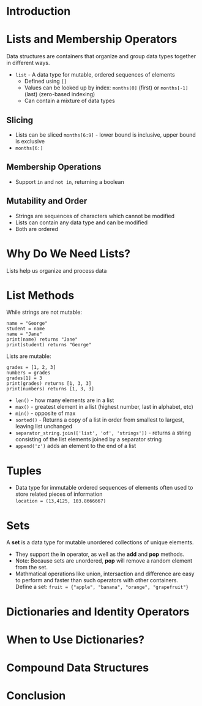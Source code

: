 # Introduction

# Lists and Membership Operators
Data structures are containers that organize and group data types together in different ways. 
- `list` - A data type for mutable, ordered sequences of elements
    - Defined using `[]`
    - Values can be looked up by index: `months[0]` (first) or `months[-1]` (last) (zero-based indexing)
    - Can contain a mixture of data types

## Slicing
- Lists can be sliced `months[6:9]` - lower bound is inclusive, upper bound is exclusive
- `months[6:]`

## Membership Operations
- Support `in` and `not in`, returning a boolean

## Mutability and Order
- Strings are sequences of characters which cannot be modified
- Lists can contain any data type and can be modified
- Both are ordered

# Why Do We Need Lists?
Lists help us organize and process data

# List Methods
While strings are not mutable:
```
name = "George"
student = name
name = "Jane"
print(name) returns "Jane"
print(student) returns "George"
```

Lists are mutable:
```
grades = [1, 2, 3]
numbers = grades
grades[1] = 3
print(grades) returns [1, 3, 3]
print(numbers) returns [1, 3, 3]
```
- `len()` - how many elements are in a list
- `max()` - greatest element in a list (highest number, last in alphabet, etc)
- `min()` - opposite of max
- `sorted()` - Returns a copy of a list in order from smallest to largest, leaving list unchanged
- `separator_string.join(['list', 'of', 'strings'])` - returns a string consisting of the list elements joined by a separator string
- `append('z')` adds an element to the end of a list
# Tuples
- Data type for immutable ordered sequences of elements often used to store related pieces of information  
`location = (13,4125, 103.8666667)`

# Sets
A **set** is a data type for mutable unordered collections of unique elements.
- They support the **in** operator, as well as the **add** and **pop** methods.
- Note: Because sets are unordered, **pop** will remove a random element from the set.
- Mathmatical operations like union, intersaction and difference are easy to perform and faster than such operators with other containers.  
Define a set: `fruit = {"apple", "banana", "orange", "grapefruit"}`

# Dictionaries and Identity Operators

# When to Use Dictionaries?

# Compound Data Structures

# Conclusion